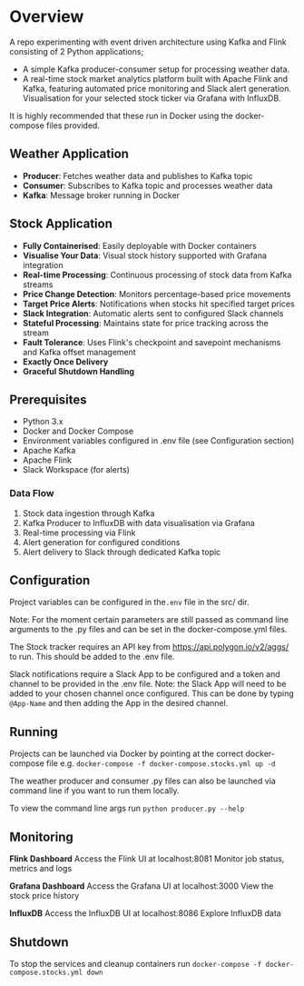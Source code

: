 # Overview
A repo experimenting with event driven architecture using Kafka and Flink consisting of 2 Python applications; 

- A simple Kafka producer-consumer setup for processing weather data. 
- A real-time stock market analytics platform built with Apache Flink and Kafka, featuring automated price monitoring and Slack alert generation. Visualisation for your selected stock ticker via Grafana with InfluxDB.

It is highly recommended that these run in Docker using the docker-compose files provided.

## Weather Application

- **Producer**: Fetches weather data and publishes to Kafka topic
- **Consumer**: Subscribes to Kafka topic and processes weather data
- **Kafka**: Message broker running in Docker

## Stock Application

- **Fully Containerised**: Easily deployable with Docker containers
- **Visualise Your Data**: Visual stock history supported with Grafana integration
- **Real-time Processing**: Continuous processing of stock data from Kafka streams
- **Price Change Detection**: Monitors percentage-based price movements
- **Target Price Alerts**: Notifications when stocks hit specified target prices
- **Slack Integration**: Automatic alerts sent to configured Slack channels
- **Stateful Processing**: Maintains state for price tracking across the stream
- **Fault Tolerance**: Uses Flink's checkpoint and savepoint mechanisms and Kafka offset management
- **Exactly Once Delivery**
- **Graceful Shutdown Handling**

## Prerequisites

- Python 3.x
- Docker and Docker Compose
- Environment variables configured in .env file (see Configuration section)
- Apache Kafka
- Apache Flink
- Slack Workspace (for alerts)

### Data Flow
1. Stock data ingestion through Kafka
2. Kafka Producer to InfluxDB with data visualisation via Grafana
3. Real-time processing via Flink
4. Alert generation for configured conditions
5. Alert delivery to Slack through dedicated Kafka topic

## Configuration

Project variables can be configured in the`.env` file in the src/ dir. 

Note: For the moment certain parameters are still passed as command line arguments to the .py files and can be set in the docker-compose.yml files.

The Stock tracker requires an API key from https://api.polygon.io/v2/aggs/ to run. This should be added to the .env file.

Slack notifications require a Slack App to be configured and a token and channel to be provided in the .env  file. Note: the Slack App will need to be added to your chosen channel once configured. This can be done by typing `@App-Name` and then adding the App in the desired channel.

## Running

Projects can be launched via Docker by pointing at the correct docker-compose file e.g. `docker-compose -f docker-compose.stocks.yml up -d`

The weather producer and consumer .py files can also be launched via command line if you want to run them locally.

To view the command line args run `python producer.py --help`

## Monitoring
**Flink Dashboard**
Access the Flink UI at localhost:8081
Monitor job status, metrics and logs

**Grafana Dashboard**
Access the Grafana UI at localhost:3000
View the stock price history

**InfluxDB**
Access the InfluxDB UI at localhost:8086
Explore InfluxDB data

## Shutdown

To stop the services and cleanup containers run `docker-compose -f docker-compose.stocks.yml down`

